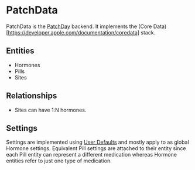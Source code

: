 # PatchData

PatchData is the [PatchDay](../PatchDay/README.md) backend. It implements the 
(Core Data)[https://developer.apple.com/documentation/coredata] stack.

## Entities

* Hormones
* Pills
* Sites

## Relationships

* Sites can have 1:N hormones.

## Settings

Settings are implemented using 
[User Defaults](https://developer.apple.com/documentation/foundation/userdefaults) and mostly apply to as 
global Hormone settings. Equivalent Pill settings are attached to their entity since each Pill entity can represent 
a different medication whereas Hormone entities refer to just one type of medication.
